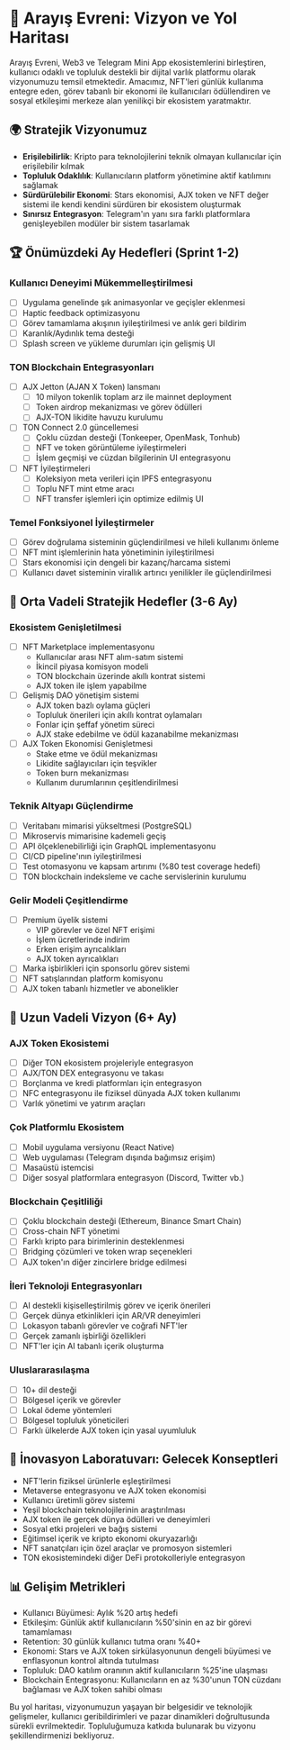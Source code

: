 # 🚀 Arayış Evreni: Vizyon ve Yol Haritası

Arayış Evreni, Web3 ve Telegram Mini App ekosistemlerini birleştiren, kullanıcı odaklı ve topluluk destekli bir dijital varlık platformu olarak vizyonumuzu temsil etmektedir. Amacımız, NFT'leri günlük kullanıma entegre eden, görev tabanlı bir ekonomi ile kullanıcıları ödüllendiren ve sosyal etkileşimi merkeze alan yenilikçi bir ekosistem yaratmaktır.

## 🌍 Stratejik Vizyonumuz

- **Erişilebilirlik**: Kripto para teknolojilerini teknik olmayan kullanıcılar için erişilebilir kılmak
- **Topluluk Odaklılık**: Kullanıcıların platform yönetimine aktif katılımını sağlamak
- **Sürdürülebilir Ekonomi**: Stars ekonomisi, AJX token ve NFT değer sistemi ile kendi kendini sürdüren bir ekosistem oluşturmak
- **Sınırsız Entegrasyon**: Telegram'ın yanı sıra farklı platformlara genişleyebilen modüler bir sistem tasarlamak

## 🏆 Önümüzdeki Ay Hedefleri (Sprint 1-2)

### Kullanıcı Deneyimi Mükemmelleştirilmesi
- [ ] Uygulama genelinde şık animasyonlar ve geçişler eklenmesi
- [ ] Haptic feedback optimizasyonu
- [ ] Görev tamamlama akışının iyileştirilmesi ve anlık geri bildirim
- [ ] Karanlık/Aydınlık tema desteği
- [ ] Splash screen ve yükleme durumları için gelişmiş UI

### TON Blockchain Entegrasyonları
- [ ] AJX Jetton (AJAN X Token) lansmanı
  - [ ] 10 milyon tokenlik toplam arz ile mainnet deployment
  - [ ] Token airdrop mekanizması ve görev ödülleri
  - [ ] AJX-TON likidite havuzu kurulumu
- [ ] TON Connect 2.0 güncellemesi
  - [ ] Çoklu cüzdan desteği (Tonkeeper, OpenMask, Tonhub)
  - [ ] NFT ve token görüntüleme iyileştirmeleri
  - [ ] İşlem geçmişi ve cüzdan bilgilerinin UI entegrasyonu
- [ ] NFT İyileştirmeleri
  - [ ] Koleksiyon meta verileri için IPFS entegrasyonu
  - [ ] Toplu NFT mint etme aracı
  - [ ] NFT transfer işlemleri için optimize edilmiş UI

### Temel Fonksiyonel İyileştirmeler
- [ ] Görev doğrulama sisteminin güçlendirilmesi ve hileli kullanımı önleme
- [ ] NFT mint işlemlerinin hata yönetiminin iyileştirilmesi
- [ ] Stars ekonomisi için dengeli bir kazanç/harcama sistemi
- [ ] Kullanıcı davet sisteminin virallık artırıcı yenilikler ile güçlendirilmesi

## 🌄 Orta Vadeli Stratejik Hedefler (3-6 Ay)

### Ekosistem Genişletilmesi
- [ ] NFT Marketplace implementasyonu
  - Kullanıcılar arası NFT alım-satım sistemi
  - İkincil piyasa komisyon modeli
  - TON blockchain üzerinde akıllı kontrat sistemi
  - AJX token ile işlem yapabilme
- [ ] Gelişmiş DAO yönetişim sistemi
  - AJX token bazlı oylama güçleri
  - Topluluk önerileri için akıllı kontrat oylamaları
  - Fonlar için şeffaf yönetim süreci
  - AJX stake edebilme ve ödül kazanabilme mekanizması
- [ ] AJX Token Ekonomisi Genişletmesi
  - Stake etme ve ödül mekanizması
  - Likidite sağlayıcıları için teşvikler
  - Token burn mekanizması
  - Kullanım durumlarının çeşitlendirilmesi

### Teknik Altyapı Güçlendirme
- [ ] Veritabanı mimarisi yükseltmesi (PostgreSQL)
- [ ] Mikroservis mimarisine kademeli geçiş
- [ ] API ölçeklenebilirliği için GraphQL implementasyonu
- [ ] CI/CD pipeline'ının iyileştirilmesi
- [ ] Test otomasyonu ve kapsam artırımı (%80 test coverage hedefi)
- [ ] TON blockchain indeksleme ve cache servislerinin kurulumu

### Gelir Modeli Çeşitlendirme
- [ ] Premium üyelik sistemi
  - VIP görevler ve özel NFT erişimi
  - İşlem ücretlerinde indirim
  - Erken erişim ayrıcalıkları
  - AJX token ayrıcalıkları
- [ ] Marka işbirlikleri için sponsorlu görev sistemi
- [ ] NFT satışlarından platform komisyonu
- [ ] AJX token tabanlı hizmetler ve abonelikler

## 🚀 Uzun Vadeli Vizyon (6+ Ay)

### AJX Token Ekosistemi
- [ ] Diğer TON ekosistem projeleriyle entegrasyon
- [ ] AJX/TON DEX entegrasyonu ve takası
- [ ] Borçlanma ve kredi platformları için entegrasyon
- [ ] NFC entegrasyonu ile fiziksel dünyada AJX token kullanımı
- [ ] Varlık yönetimi ve yatırım araçları

### Çok Platformlu Ekosistem
- [ ] Mobil uygulama versiyonu (React Native)
- [ ] Web uygulaması (Telegram dışında bağımsız erişim)
- [ ] Masaüstü istemcisi
- [ ] Diğer sosyal platformlara entegrasyon (Discord, Twitter vb.)

### Blockchain Çeşitliliği
- [ ] Çoklu blockchain desteği (Ethereum, Binance Smart Chain)
- [ ] Cross-chain NFT yönetimi
- [ ] Farklı kripto para birimlerinin desteklenmesi
- [ ] Bridging çözümleri ve token wrap seçenekleri
- [ ] AJX token'ın diğer zincirlere bridge edilmesi

### İleri Teknoloji Entegrasyonları
- [ ] AI destekli kişiselleştirilmiş görev ve içerik önerileri
- [ ] Gerçek dünya etkinlikleri için AR/VR deneyimleri
- [ ] Lokasyon tabanlı görevler ve coğrafi NFT'ler
- [ ] Gerçek zamanlı işbirliği özellikleri
- [ ] NFT'ler için AI tabanlı içerik oluşturma

### Uluslararasılaşma
- [ ] 10+ dil desteği
- [ ] Bölgesel içerik ve görevler
- [ ] Lokal ödeme yöntemleri
- [ ] Bölgesel topluluk yöneticileri
- [ ] Farklı ülkelerde AJX token için yasal uyumluluk

## 🧠 İnovasyon Laboratuvarı: Gelecek Konseptleri

- NFT'lerin fiziksel ürünlerle eşleştirilmesi
- Metaverse entegrasyonu ve AJX token ekonomisi
- Kullanıcı üretimli görev sistemi
- Yeşil blockchain teknolojilerinin araştırılması
- AJX token ile gerçek dünya ödülleri ve deneyimleri
- Sosyal etki projeleri ve bağış sistemi
- Eğitimsel içerik ve kripto ekonomi okuryazarlığı
- NFT sanatçıları için özel araçlar ve promosyon sistemleri
- TON ekosistemindeki diğer DeFi protokolleriyle entegrasyon

## 📊 Gelişim Metrikleri

- Kullanıcı Büyümesi: Aylık %20 artış hedefi
- Etkileşim: Günlük aktif kullanıcıların %50'sinin en az bir görevi tamamlaması
- Retention: 30 günlük kullanıcı tutma oranı %40+
- Ekonomi: Stars ve AJX token sirkülasyonunun dengeli büyümesi ve enflasyonun kontrol altında tutulması
- Topluluk: DAO katılım oranının aktif kullanıcıların %25'ine ulaşması
- Blockchain Entegrasyonu: Kullanıcıların en az %30'unun TON cüzdanı bağlaması ve AJX token sahibi olması

Bu yol haritası, vizyonumuzun yaşayan bir belgesidir ve teknolojik gelişmeler, kullanıcı geribildirimleri ve pazar dinamikleri doğrultusunda sürekli evrilmektedir. Topluluğumuza katkıda bulunarak bu vizyonu şekillendirmenizi bekliyoruz.